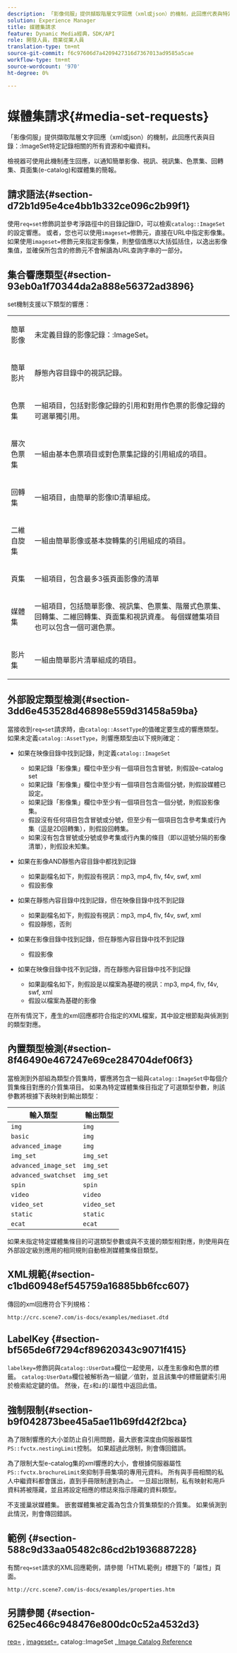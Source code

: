 ```yaml
---
description: 「影像伺服」提供擷取階層文字回應（xml或json）的機制，此回應代表與特定記錄的目錄ImageSet相關的所有資源和中繼資料。
solution: Experience Manager
title: 媒體集請求
feature: Dynamic Media經典，SDK/API
role: 開發人員，商業從業人員
translation-type: tm+mt
source-git-commit: f6c97606d7a4209427316d7367013ad9585a5cae
workflow-type: tm+mt
source-wordcount: '970'
ht-degree: 0%

---
```



# 媒體集請求{#media-set-requests}

「影像伺服」提供擷取階層文字回應（xml或json）的機制，此回應代表與目錄：:ImageSet特定記錄相關的所有資源和中繼資料。

檢視器可使用此機制產生回應，以通知簡單影像、視訊、視訊集、色票集、回轉集、頁面集(e-catalog)和媒體集的簡報。

## 請求語法{#section-d72b1d95e4ce4bb1b332ce096c2b99f1}

使用`req=set`修飾詞並參考淨路徑中的目錄記錄ID，可以檢索`catalog::ImageSet`的設定響應。 或者，您也可以使用`imageset=`修飾元，直接在URL中指定影像集。 如果使用`imageset=`修飾元來指定影像集，則整個值應以大括弧括住，以逸出影像集值，並確保所包含的修飾元不會解讀為URL查詢字串的一部分。

## 集合響應類型{#section-93eb0a1f70344da2a888e56372ad3896}

set機制支援以下類型的響應：

<table id="simpletable_3718A93699F64805A41BC8A24D7962D2"> 
 <tr class="strow"> 
  <td class="stentry"> <p>簡單影像 </p></td> 
  <td class="stentry"> <p>未定義<span class="codeph">目錄的影像記錄：:ImageSet</span>。 </p></td> 
 </tr> 
 <tr class="strow"> 
  <td class="stentry"> <p>簡單影片 </p></td> 
  <td class="stentry"> <p>靜態內容目錄中的視訊記錄。 </p></td> 
 </tr> 
 <tr class="strow"> 
  <td class="stentry"> <p>色票集 </p></td> 
  <td class="stentry"> <p>一組項目，包括對影像記錄的引用和對用作色票的影像記錄的可選單獨引用。 </p></td> 
 </tr> 
 <tr class="strow"> 
  <td class="stentry"> <p>層次色票集 </p></td> 
  <td class="stentry"> <p>一組由基本色票項目或對色票集記錄的引用組成的項目。 </p></td> 
 </tr> 
 <tr class="strow"> 
  <td class="stentry"> <p>回轉集 </p></td> 
  <td class="stentry"> <p>一組項目，由簡單的影像ID清單組成。 </p></td> 
 </tr> 
 <tr class="strow"> 
  <td class="stentry"> <p>二維自旋集 </p></td> 
  <td class="stentry"> <p>一組由簡單影像或基本旋轉集的引用組成的項目。 </p></td> 
 </tr> 
 <tr class="strow"> 
  <td class="stentry"> <p>頁集 </p></td> 
  <td class="stentry"> <p>一組項目，包含最多3張頁面影像的清單 </p></td> 
 </tr> 
 <tr class="strow"> 
  <td class="stentry"> <p>媒體集 </p></td> 
  <td class="stentry"> <p>一組項目，包括簡單影像、視訊集、色票集、階層式色票集、回轉集、二維回轉集、頁面集和視訊資產。 每個媒體集項目也可以包含一個可選色票。 </p></td> 
 </tr> 
 <tr class="strow"> 
  <td class="stentry"> <p>影片集 </p></td> 
  <td class="stentry"> <p>一組由簡單影片清單組成的項目。 </p></td> 
 </tr> 
</table>

## 外部設定類型檢測{#section-3dd6e453528d46898e559d31458a59ba}

當接收到`req=set`請求時，由`catalog::AssetType`的值確定要生成的響應類型。 如果未定義`catalog::AssetType`，則響應類型由以下規則確定：

* 如果在映像目錄中找到記錄，則定義`catalog::ImageSet`

   * 如果記錄「影像集」欄位中至少有一個項目包含冒號，則假設e-catalog set
   * 如果記錄「影像集」欄位中至少有一個項目包含兩個分號，則假設媒體已設定。
   * 如果記錄「影像集」欄位中至少有一個項目包含一個分號，則假設影像集。
   * 假設沒有任何項目包含冒號或分號，但至少有一個項目包含參考集或行內集（這是2D回轉集），則假設回轉集。
   * 如果沒有包含冒號或分號或參考集或行內集的條目（即以逗號分隔的影像清單），則假設未知集。

* 如果在影像AND靜態內容目錄中都找到記錄

   * 如果副檔名如下，則假設有視訊：mp3, mp4, flv, f4v, swf, xml
   * 假設影像

* 如果在靜態內容目錄中找到記錄，但在映像目錄中找不到記錄

   * 如果副檔名如下，則假設有視訊：mp3, mp4, flv, f4v, swf, xml
   * 假設靜態，否則

* 如果在影像目錄中找到記錄，但在靜態內容目錄中找不到記錄

   * 假設影像

* 如果在映像目錄中找不到記錄，而在靜態內容目錄中找不到記錄

   * 如果副檔名如下，則假設是以檔案為基礎的視訊：mp3, mp4, flv, f4v, swf, xml
   * 假設以檔案為基礎的影像

在所有情況下，產生的xml回應都符合指定的XML檔案，其中設定根節點與偵測到的類型對應。

## 內置類型檢測{#section-8f46490e467247e69ce284704def06f3}

當檢測到外部組為類型介質集時，響應將包含一組與`catalog::ImageSet`中每個介質集條目對應的介質集項目。 如果為特定媒體集條目指定了可選類型參數，則該參數將根據下表映射到輸出類型：

| 輸入類型 | 輸出類型 |
|---|---|
| `img` | `img` |
| `basic` | `img` |
| `advanced_image` | `img` |
| `img_set` | `img_set` |
| `advanced_image_set` | `img_set` |
| `advanced_swatchset` | `img_set` |
| `spin` | `spin` |
| `video` | `video` |
| `video_set` | `video_set` |
| `static` | `static` |
| `ecat` | `ecat` |

如果未指定特定媒體集條目的可選類型參數或與不支援的類型相對應，則使用與在外部設定級別應用的相同規則自動檢測媒體集條目類型。

## XML規範{#section-c1bd60948ef545759a16885bb6fcc607}

傳回的xml回應符合下列規格：

`http://crc.scene7.com/is-docs/examples/mediaset.dtd`

## LabelKey {#section-bf565de6f7294cf89620343c9071f415}

`labelkey=`修飾詞與`catalog::UserData`欄位一起使用，以產生影像和色票的標籤。 `catalog:UserData`欄位被解析為一組鍵／值對，並且該集中的標籤鍵索引用於檢索給定鍵的值。 然後，在&#x200B;*`s`*&#x200B;和&#x200B;*`i`*&#x200B;的&#x200B;*`l`*&#x200B;屬性中返回此值。

## 強制限制{#section-b9f042873bee45a5ae11b69fd42f2bca}

為了限制響應的大小並防止自引用問題，最大嵌套深度由伺服器屬性`PS::fvctx.nestingLimit`控制。 如果超過此限制，則會傳回錯誤。

為了限制大型e-catalog集的xml響應的大小，會根據伺服器屬性`PS::fvctx.brochureLimit`來抑制手冊集項的專用元資料。 所有與手冊相關的私人中繼資料都會匯出，直到手冊限制達到為止。 一旦超出限制，私有映射和用戶資料將被隱藏，並且將設定相應的標誌來指示隱藏的資料類型。

不支援巢狀媒體集。 嵌套媒體集被定義為包含介質集類型的介質集。 如果偵測到此情況，則會傳回錯誤。

## 範例 {#section-588c9d33aa05482c86cd2b1936887228}

有關`req=set`請求的XML回應範例，請參閱「HTML範例」標題下的「屬性」頁面。

`http://crc.scene7.com/is-docs/examples/properties.htm`

## 另請參閱 {#section-625ec466c948476e800dc0c52a4532d3}

[req=](../../../../../is-api/http-ref/image-serving-api-ref/c-http-protocol-reference/c-command-reference/r-req/r-req.md#reference-907cdb4a97034db7ad94695f25552e76) ,  [imageset=](../../../../../is-api/http-ref/image-serving-api-ref/c-http-protocol-reference/c-command-reference/r-req/r-imageset-req.md#reference-c42935490db84830b31e9e649895dee3), catalog::ImageSet [, ](/help/aem-is-ir-api/is-api/image-catalog/image-serving-api-ref/c-image-catalog-reference/c-image-svg-data-reference/c-image-data-reference/r-imageset-cat.md) [Image Catalog Reference](../../../../../is-api/image-catalog/image-serving-api-ref/c-image-catalog-reference/c-overview/c-overview.md#concept-9ce2b6a133de45f783e95cabc5810ac3)

